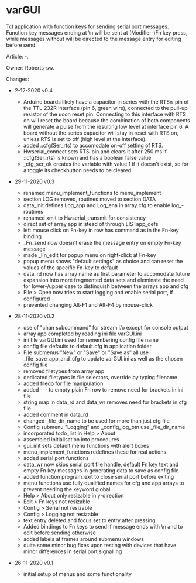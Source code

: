 # varGUI
Tcl application with function keys for sending serial port messages.
Function key messages ending at \n will be sent at (Modifier-)Fn key press,
while messages without will be directed to the message entry for editing
before send.

Article: -. 

Owner: Roberts-sw.

Changes:
- 2-12-2020 v0.4
  - Arduino boards likely have a capacitor in series with the RTSn-pin of the
    TTL-232R interface (pin 6, green wire), connected to the pull-up resistor
    of the ucon reset pin.
    Connecting to this interface with RTS on will reset the board because the
    combination of both components will generate a pulse from the resulting
    low level at interface pin 6.
    A board without the series capacitor will stay in reset with RTS on,
    unless RTS is set to off (high level at the interface).
  - added ::cfg(Ser_rts) to accomodate on-off setting of RTS.
  - Hwserial_connect sets RTS-pin and clears it after 250 ms if ::cfg(Ser_rts)
    is known and has a boolean false value
  - _cfg_ser_ok creates the variable with value 1 if it doesn't exist, so for
    a toggle its checkbutton needs to be cleared.

- 29-11-2020 v0.3
  - renamed menu_implement_functions to menu_implement
  - section LOG removed, routines moved to section DATA
  - data_init defines Log_app and Log_ena in array cfg to enable log_-routines
  - renamed xmit to Hwserial_transmit for consistency
  - direct set of array app in stead of through LISTapp_defs
  - left mouse click on Fn-key in row has command as in the Fn-key binding
  - _Fn_send now doesn't erase the message entry on empty Fn-key message
  - made _Fn_edit for popup menu on right-click at Fn-key
  - popup menu shows "default settings" as choice and can reset the values of
    the specific Fn-key to default
  - data_rd now has array name as first parameter to accomodate future expansion
    into more fragmented data sets and eleminate the need for lower-/upper case
    to distinguish between the arrays app and cfg
  - File > Open now tries to start logging and enable serial port, if configured
  - prevented changing Alt-F1 and Alt-F4 by mouse-click

- 28-11-2020 v0.2
  - use of "chan subcommand" for stream i/o except for console output
  - array app completed by reading ini file varGUI.ini
  - ini file varGUI.ini used for remembering config file name
  - config file defaults to default.cfg in application folder
  - File submenus "New" or "Save" or "Save as" all use _file_save_app_and_cfg
    to update varGUI.ini as well as the chosen config file
  - removed filetypes from array app
  - dedicated filetypes in file selectors, override by typing filename
  - added filedo for file manipulation
  - added --- to empty plain Fn row to remove need for brackets in ini file
  - string map in data_rd and data_wr removes need for brackets in cfg file
  - added comment in data_rd
  - changed _file_dir_name to be used for more than just cfg file
  - Config submenu "Logging" and _config_log_btn use _file_dir_name
  - incorporated todo_list in Help > About
  - assembled initialisation into procedures
  - gui_init sets default menu functions with alert boxes
  - menu_implement_functions redefines these for real actions
  - added serial port functions
  - data_wr now skips serial port file handle, default Fn key text and
    empty Fn key messages in generating data to save as config file
  - added function program_exit to close serial port before exiting
  - menu functions use fully qualified names for cfg and app arrays to
    prevent needing the keyword global
  - Help > About only resizable in y-direction
  - Edit > Fn keys not resizable
  - Config > Serial not resizable
  - Config > Logging not resizable
  - text entry deleted and focus set to entry after pressing <Return>
  - Added bindings to Fn keys to send if message ends with \n and to
    edit before sending otherwise
  - added labels at frames around submenu windows
  - quite some minor bug fixes upon testing with devices that have minor
    differences in serial port signalling

- 26-11-2020 v0.1
  - initial setup of menus and some functionality
